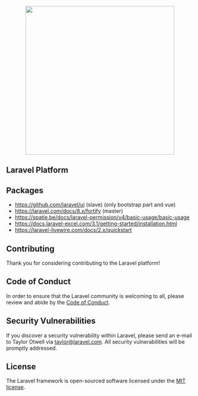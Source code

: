 <p align="center"><a href="https://laravel.com" target="_blank"><img src="https://raw.githubusercontent.com/laravel/art/master/logo-lockup/5%20SVG/2%20CMYK/1%20Full%20Color/laravel-logolockup-cmyk-red.svg" width="400"></a></p>


## Laravel Platform


## Packages 

- https://github.com/laravel/ui (slave) (only bootstrap part and vue)
- https://laravel.com/docs/8.x/fortify (master)
- https://spatie.be/docs/laravel-permission/v4/basic-usage/basic-usage 
- https://docs.laravel-excel.com/3.1/getting-started/installation.html
- https://laravel-livewire.com/docs/2.x/quickstart


## Contributing

Thank you for considering contributing to the Laravel platform!

## Code of Conduct

In order to ensure that the Laravel community is welcoming to all, please review and abide by the [Code of Conduct](https://laravel.com/docs/contributions#code-of-conduct).

## Security Vulnerabilities

If you discover a security vulnerability within Laravel, please send an e-mail to Taylor Otwell via [taylor@laravel.com](mailto:taylor@laravel.com). All security vulnerabilities will be promptly addressed.

## License

The Laravel framework is open-sourced software licensed under the [MIT license](https://opensource.org/licenses/MIT).

